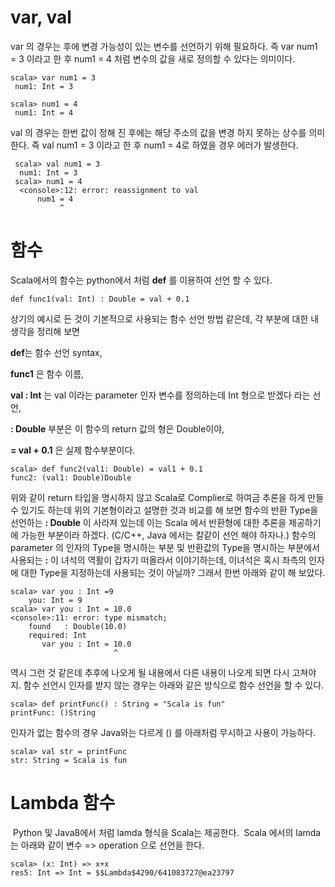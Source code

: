 # var, val
 var 의 경우는 후에 변경 가능성이 있는 변수를 선언하기 위해 필요하다.
  즉 var num1 = 3 이라고 한 후 num1 = 4 처럼 변수의 값을 새로 정의할 수 있다는 의미이다.
  ~~~~
  scala> var num1 = 3
   num1: Int = 3

  scala> num1 = 4
   num1: Int = 4
  ~~~~~
  
 val 의 경우는 한번 값이 정해 진 후에는 해당 주소의 값을 변경 하지 못하는 상수를 의미 한다. 
  즉 val num1 = 3 이라고 한 후 num1 = 4로 하였을 경우 에러가 발생한다.
  
 ~~~~~
  scala> val num1 = 3
   num1: Int = 3
  scala> num1 = 4
   <console>:12: error: reassignment to val
       num1 = 4
            ^
 ~~~~~
 # 함수
Scala에서의 함수는 python에서 처럼 **def** 를 이용하여 선언 할 수 있다.
  ~~~~~
  def func1(val: Int) : Double = val + 0.1
  ~~~~~
상기의 예시로 든 것이 기본적으로 사용되는 함수 선언 방법 같은데, 각 부분에 대한 내 생각을 정리해 보면
   
**def**는 함수 선언 syntax,

**func1** 은 함수 이름,

**val : Int** 는 val 이라는 parameter 인자 변수를 정의하는데 Int 형으로 받겠다 라는 선언,

**: Double** 부분은 이 함수의 return 값의 형은 Double이야,

**= val + 0.1** 은 실제 함수부분이다. 
~~~~~
scala> def func2(val1: Double) = val1 + 0.1
func2: (val1: Double)Double  
~~~~~
위와 같이 return 타입을 명시하지 않고 Scala로 Complier로 하여금 추론을 하게 만들 수 있기도 하는데 위의 기본형이라고 
설명한 것과 비교를 해 보면 함수의 반환 Type을 선언하는 **: Double** 이 사라져 있는데 이는 Scala 에서 반환형에 대한 추론을
제공하기에 가능한 부분이라 하겠다. (C/C++, Java 에서는 칼같이 선언 해야 하자나.)
함수의 parameter 의 인자의 Type을 명시하는 부분 및 반환값의 Type을 명시하는 부분에서 사용되는 **:** 이 녀석의 역활이 갑자기 떠올라서
이야기하는데, 이녀석은 혹시 좌측의 인자에 대한 Type을 지정하는데 사용되는 것이 아닐까? 그래서 한번 아래와 같이 해 보았다.
~~~~~~~~
scala> var you : Int =9
    you: Int = 9
scala> var you : Int = 10.0
<console>:11: error: type mismatch;
    found   : Double(10.0)
    required: Int
       var you : Int = 10.0
                       ^
~~~~~~~~~
 역시 그런 것 같은데 추후에 나오게 될 내용에서 다른 내용이 나오게 되면 다시 고쳐야지.
 함수 선언시 인자를 받지 않는 경우는 아래와 같은 방식으로 함수 선언을 할 수 있다. 

~~~~~~~~~
scala> def printFunc() : String = "Scala is fun"
printFunc: ()String
~~~~~~~~~
인자가 없는 함수의 경우 Java와는 다르게 () 를 아래처럼 무시하고 사용이 가능하다.
~~~~~~~~~
scala> val str = printFunc
str: String = Scala is fun
~~~~~~~~~
# Lambda 함수
 Python 및 Java8에서 처럼 lamda 형식을 Scala는 제공한다.
 Scala 에서의 lamda는 아래와 같이 변수 => operation 으로 선언을 한다. 
~~~~~~~
scala> (x: Int) => x+x
res5: Int => Int = $$Lambda$4290/641083727@ea23797
~~~~~~~
  
 
